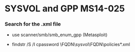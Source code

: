 # SYSVOL and GPP MS14-025

### Search for the .xml file

 - use scanner/smb/smb_enum_gpp (Metasploit)

 - findstr /S /I cpassword \\FQDN\sysvol\FQDN\policies\*.xml
